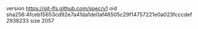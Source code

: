 version https://git-lfs.github.com/spec/v1
oid sha256:4fceb15653cd92e7a41da1de0af46505c29f14757221e0a023fcccdef2938233
size 2057
